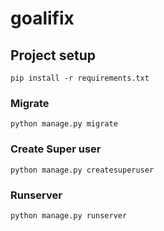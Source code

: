 # goalifix

## Project setup
```
pip install -r requirements.txt
```

### Migrate
```
python manage.py migrate
```

### Create Super user
```
python manage.py createsuperuser
```

### Runserver
```
python manage.py runserver
```
